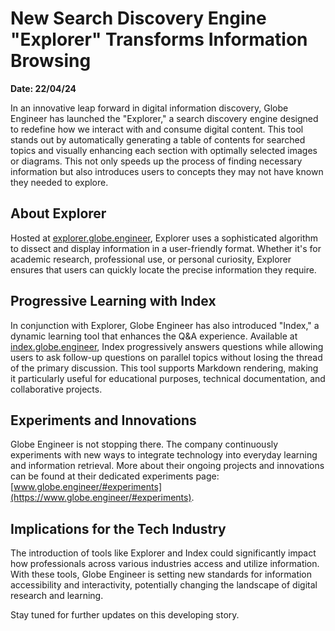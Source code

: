 # New Search Discovery Engine "Explorer" Transforms Information Browsing

**Date: 22/04/24**

In an innovative leap forward in digital information discovery, Globe Engineer has launched the "Explorer," a search discovery engine designed to redefine how we interact with and consume digital content. This tool stands out by automatically generating a table of contents for searched topics and visually enhancing each section with optimally selected images or diagrams. This not only speeds up the process of finding necessary information but also introduces users to concepts they may not have known they needed to explore.

## About Explorer

Hosted at [explorer.globe.engineer](https://explorer.globe.engineer), Explorer uses a sophisticated algorithm to dissect and display information in a user-friendly format. Whether it's for academic research, professional use, or personal curiosity, Explorer ensures that users can quickly locate the precise information they require.

## Progressive Learning with Index

In conjunction with Explorer, Globe Engineer has also introduced "Index," a dynamic learning tool that enhances the Q&A experience. Available at [index.globe.engineer](https://index.globe.engineer), Index progressively answers questions while allowing users to ask follow-up questions on parallel topics without losing the thread of the primary discussion. This tool supports Markdown rendering, making it particularly useful for educational purposes, technical documentation, and collaborative projects.

## Experiments and Innovations

Globe Engineer is not stopping there. The company continuously experiments with new ways to integrate technology into everyday learning and information retrieval. More about their ongoing projects and innovations can be found at their dedicated experiments page: [www.globe.engineer/#experiments](https://www.globe.engineer/#experiments).

## Implications for the Tech Industry

The introduction of tools like Explorer and Index could significantly impact how professionals across various industries access and utilize information. With these tools, Globe Engineer is setting new standards for information accessibility and interactivity, potentially changing the landscape of digital research and learning.

Stay tuned for further updates on this developing story.
